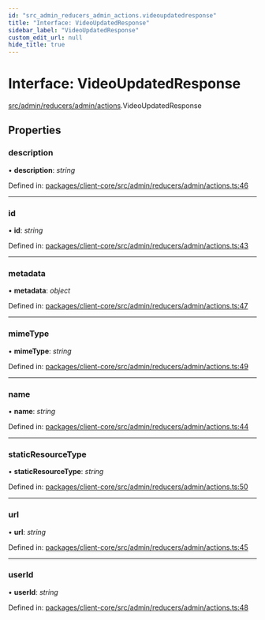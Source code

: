 ```yaml
---
id: "src_admin_reducers_admin_actions.videoupdatedresponse"
title: "Interface: VideoUpdatedResponse"
sidebar_label: "VideoUpdatedResponse"
custom_edit_url: null
hide_title: true
---
```


# Interface: VideoUpdatedResponse

[src/admin/reducers/admin/actions](../modules/src_admin_reducers_admin_actions.md).VideoUpdatedResponse

## Properties

### description

• **description**: *string*

Defined in: [packages/client-core/src/admin/reducers/admin/actions.ts:46](https://github.com/xr3ngine/xr3ngine/blob/2d83606b6/packages/client-core/src/admin/reducers/admin/actions.ts#L46)

___

### id

• **id**: *string*

Defined in: [packages/client-core/src/admin/reducers/admin/actions.ts:43](https://github.com/xr3ngine/xr3ngine/blob/2d83606b6/packages/client-core/src/admin/reducers/admin/actions.ts#L43)

___

### metadata

• **metadata**: *object*

Defined in: [packages/client-core/src/admin/reducers/admin/actions.ts:47](https://github.com/xr3ngine/xr3ngine/blob/2d83606b6/packages/client-core/src/admin/reducers/admin/actions.ts#L47)

___

### mimeType

• **mimeType**: *string*

Defined in: [packages/client-core/src/admin/reducers/admin/actions.ts:49](https://github.com/xr3ngine/xr3ngine/blob/2d83606b6/packages/client-core/src/admin/reducers/admin/actions.ts#L49)

___

### name

• **name**: *string*

Defined in: [packages/client-core/src/admin/reducers/admin/actions.ts:44](https://github.com/xr3ngine/xr3ngine/blob/2d83606b6/packages/client-core/src/admin/reducers/admin/actions.ts#L44)

___

### staticResourceType

• **staticResourceType**: *string*

Defined in: [packages/client-core/src/admin/reducers/admin/actions.ts:50](https://github.com/xr3ngine/xr3ngine/blob/2d83606b6/packages/client-core/src/admin/reducers/admin/actions.ts#L50)

___

### url

• **url**: *string*

Defined in: [packages/client-core/src/admin/reducers/admin/actions.ts:45](https://github.com/xr3ngine/xr3ngine/blob/2d83606b6/packages/client-core/src/admin/reducers/admin/actions.ts#L45)

___

### userId

• **userId**: *string*

Defined in: [packages/client-core/src/admin/reducers/admin/actions.ts:48](https://github.com/xr3ngine/xr3ngine/blob/2d83606b6/packages/client-core/src/admin/reducers/admin/actions.ts#L48)
